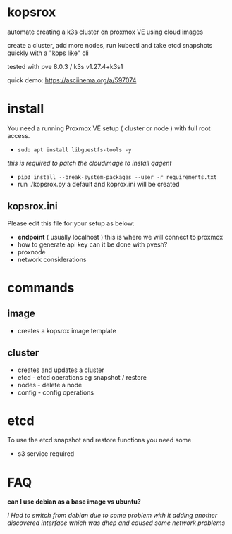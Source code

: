 # kopsrox
automate creating a k3s cluster on proxmox VE using cloud images

create a cluster, add more nodes, run kubectl and take etcd snapshots quickly with a "kops like" cli

tested with pve 8.0.3 / k3s v1.27.4+k3s1

quick demo: https://asciinema.org/a/597074

# install

You need a running Proxmox VE setup ( cluster or node ) with full root access. 

- `sudo apt install libguestfs-tools -y`

_this is required to patch the cloudimage to install qagent_

- `pip3 install --break-system-packages --user -r requirements.txt`
- run ./kopsrox.py a default and koprox.ini will be created
  
## kopsrox.ini

Please edit this file for your setup as below:

- __endpoint__ ( usually localhost ) this is where we will connect to proxmox 
- how to generate api key can it be done with pvesh?
- proxnode
- network considerations

# commands
## image
- creates a kopsrox image template
## cluster
- creates and updates a cluster
- etcd - etcd operations eg snapshot / restore
- nodes - delete a node
- config - config operations

# etcd

To use the etcd snapshot and restore functions you need some 
- s3 service required

# FAQ
__can I use debian as a base image vs ubuntu?__

_I Had to switch from debian due to some problem with it adding another discovered interface which was dhcp and caused some network problems_

